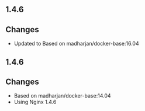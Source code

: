 ## 1.4.6

## Changes

* Updated to Based on madharjan/docker-base:16.04

## 1.4.6

## Changes

 * Based on madharjan/docker-base:14.04
 * Using Nginx 1.4.6
